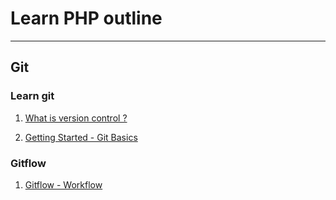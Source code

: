 # Learn PHP outline

----

## Git

### Learn git
1. [What is version control ?](https://www.atlassian.com/git/tutorials/what-is-version-control)

2. [Getting Started - Git Basics](https://git-scm.com/book/en/v1/Getting-Started-Git-Basics)

### Gitflow
1. [Gitflow - Workflow](https://www.atlassian.com/git/tutorials/comparing-workflows/gitflow-workflow)

